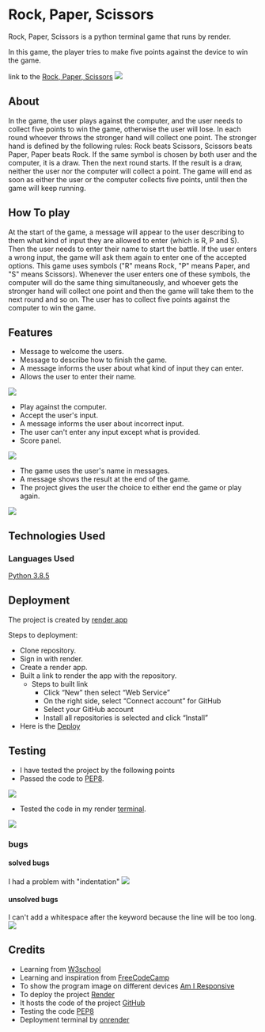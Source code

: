 # Rock, Paper, Scissors
Rock, Paper, Scissors is a python terminal game that runs by render.

In this game, the player tries to make five points against the device to win the game.

link to the [Rock, Paper, Scissors](https://mypython.onrender.com/)
<img src="images/capture11.jpg">

## About
In the game, the user plays against the computer, and the user needs to collect five points to win the game, otherwise the user will lose. In each round whoever throws the stronger hand will collect one point. The stronger hand is defined by the following rules: Rock beats Scissors, Scissors beats Paper, Paper beats Rock. If the same symbol is chosen by both user and the computer, it is a draw. Then the next round starts. If the result is a draw, neither the user nor the computer will collect a point.
The game will end as soon as either the user or the computer collects five points, until then the game will keep running.

## How To play
At the start of the game, a message will appear to the user describing to them what kind of input they are allowed to enter (which is R, P and S).
Then the user needs to enter their name to start the battle.
If the user enters a wrong input, the game will ask them again to enter one of the accepted options. 
This game uses symbols ("R" means Rock, "P" means Paper, and "S" means Scissors).
Whenever the user enters one of these symbols, the computer will do the same thing simultaneously, and whoever gets the stronger hand will collect one point and then the game will take them to the next round and so on.
The user has to collect five points against the computer to win the game.

## Features 
- Message to welcome the users.
- Message to describe how to finish the game.
- A message informs the user about what kind of input they can enter.
- Allows the user to enter their name.
<img src="images/feature1.jpg">

- Play against the computer.
- Accept the user's input. 
- A message informs the user about incorrect input.
- The user can't enter any input except what is provided.
- Score panel.
<img src="images/feature2.jpg">

- The game uses the user's name in messages.
- A message shows the result at the end of the game.
- The project gives the user the choice to either end the game or play again.
<img src="images/feature3.jpg">

## Technologies Used
### Languages Used
[Python 3.8.5 ](https://www.python.org/downloads/release/python-385/)

## Deployment
The project is created by [render app](https://render.com/)

Steps to deployment:
- Clone repository.
- Sign in with render.
- Create a render app.
- Built a link to render the app with the repository.
  * Steps to built link
    - Click “New” then select “Web Service”
    - On the right side, select “Connect account” for GitHub
    - Select your GitHub account
    - Install all repositories is selected and click “Install”
- Here is the [Deploy](https://mypython.onrender.com/)


## Testing
- I have tested the project by the following points
- Passed the code to [PEP8](https://pep8ci.herokuapp.com/#).
<img src="images/capture2.jpg">

- Tested the code in my render [terminal](https://mypython.onrender.com/).
<img src="images/feature1.jpg">

### bugs

#### solved bugs
I had a problem with "indentation"
<img src="images/bug1.jpg">
#### unsolved bugs
I can't add a whitespace after the keyword because the line will be too long.
<img src="images/c.jpg">

## Credits
- Learning from [W3school](https://www.w3schools.com/js/default.asp)
- Learning and inspiration from [FreeCodeCamp](https://www.freecodecamp.org/)
- To show the program image on different devices [Am I Responsive](https://ui.dev/amiresponsive)
- To deploy the project [Render](https://render.com/) 
- It hosts the code of the project [GitHub](https://github.com/)
- Testing the code [PEP8](https://pep8ci.herokuapp.com/#)
- Deployment terminal by [onrender](https://mypython.onrender.com/)



